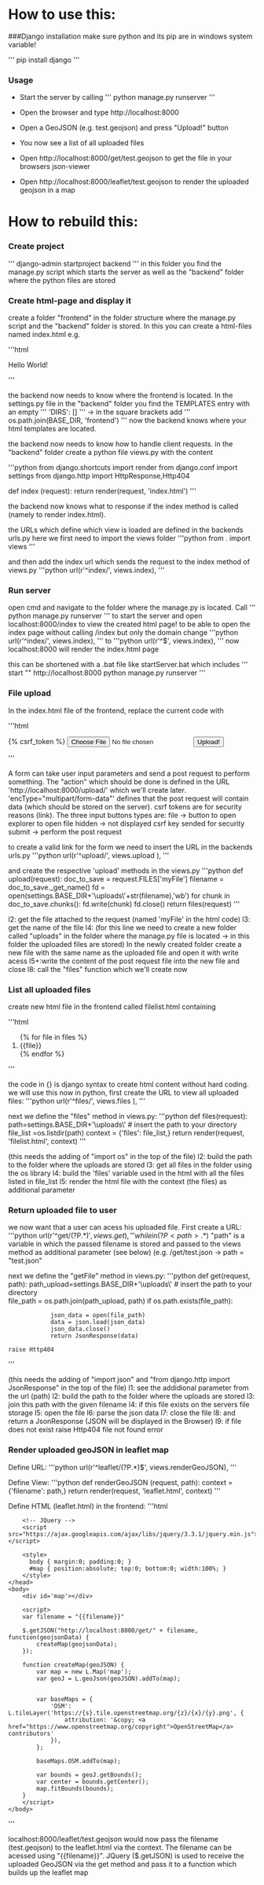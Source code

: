 # How to use this:

###Django installation
make sure python and its pip are in windows system variable!

'''
pip install django
'''

### Usage

- Start the server by calling 
'''
python manage.py runserver
'''

- Open the browser and type http://localhost:8000 

- Open a GeoJSON (e.g. test.geojson) and press "Upload!" button

- You now see a list of all uploaded files

- Open http://localhost:8000/get/test.geojson to get the file in your browsers json-viewer

- Open http://localhost:8000/leaflet/test.geojson to render the uploaded geojson in a map


# How to rebuild this:

### Create project
'''
django-admin startproject backend
'''
in this folder you find the manage.py script which starts the server
as well as the "backend" folder where the python files are stored

### Create html-page and display it
create a folder "frontend" in the folder structure where the manage.py
script and the "backend" folder is stored. In this you can create a html-files
named index.html e.g.

'''html
<html>
  <body>
    <p>Hello World!</p>   
  </body>
</html>
'''

the backend now needs to know where the frontend is located. In the settings.py
file in the "backend" folder you find the TEMPLATES entry with an empty 
'''
'DIRS': []
'''
-> in the square brackets add
'''
os.path.join(BASE_DIR, 'frontend')
'''
now the backend knows where your html templates are located.

the backend now needs to know how to handle client requests.
in the "backend" folder create a python file views.py with the content 

'''python
from django.shortcuts import render
from django.conf import settings
from django.http import HttpResponse,Http404

def index (request):
	return render(request, 'index.html')
'''
	
the backend now knows what to response if the index method is called 
(namely to render index.html).

the URLs which define which view is loaded are defined in the backends urls.py
here we first need to import the views folder 
'''python
from . import views
'''

and then add the index url which sends the request to the index method of views.py
'''python
url(r'^index/', views.index),
'''

### Run server
open cmd and navigate to the folder where the manage.py is located. Call
'''
python manage.py runserver
'''
to start the server and open localhost:8000/index to view the created html page!
to be able to open the index page without calling /index but only the domain change 
'''python
url(r'^index/', views.index),
'''
to 
'''python
url(r'^$', views.index),
'''
now localhost:8000 will render the index.html page

this can be shortened with a .bat file like startServer.bat which includes 
'''
start "" http://localhost:8000
python manage.py runserver
'''

### File upload
In the index.html file of the frontend, replace the current code with

'''html
<html>
  <body>
    <form ref='uploadForm' 
      id='uploadForm' 
      action='http://localhost:8000/upload/' 
      method='post' 
      encType="multipart/form-data">{% csrf_token %}
        <input type="file" name="myFile" /> 
        <input type="hidden" name="_csrf" value="<your_csrf_token>" />
        <input type='submit' value='Upload!' />
    </form>     
  </body>
</html>
'''

A form can take user input parameters and send a post request to perform something.
The "action" which should be done is defined in the URL 'http://localhost:8000/upload/'
which we'll create later. 'encType="multipart/form-data"' defines that the post 
request will contain data (which should be stored on the server).
csrf tokens are for security reasons (link). 
The three input buttons types are:
file -> button to open explorer to open file
hidden -> not displayed csrf key sended for security 
submit -> perform the post request

to create a valid link for the form we need to insert the URL in the backends urls.py
'''python
url(r'^upload/', views.upload  ),
'''

and create the respective 'upload' methods in the views.py
'''python
def upload(request):
	doc_to_save = request.FILES['myFile']
	filename = doc_to_save._get_name()
	fd = open(settings.BASE_DIR+'\\uploads\\'+str(filename),'wb')
        for chunk in doc_to_save.chunks():
            fd.write(chunk)
        fd.close()
	return files(request)
'''

l2: get the file attached to the request (named 'myFile' in the html code)
l3: get the name of the file
l4: (for this line we need to create a new folder called "uploads" in the folder where 
    the manage.py file is located -> in this folder the uploaded files are stored)
    In the newly created folder create a new file with the same name as the uploaded 
    file and open it with write acess
l5+:write the content of the post request file into the new file and close 
l8: call the "files" function which we'll create now

### List all uploaded files
create new html file in the frontend called filelist.html containing

'''html
<html>
  <body>
    <ol>
    {% for file in files %}
      <li>{{file}}</li>
    {% endfor %}
    </ol>  
  </body>
</html>
'''

the code in {} is django syntax to create html content without hard coding.
we will use this now in python, first create the URL to view all uploaded files:
'''python
url(r'^files/', views.files  ),
'''

next we define the "files" method in views.py:
'''python
def files(request):
	path=settings.BASE_DIR+'\\uploads\\'  # insert the path to your directory   
	file_list =os.listdir(path) 
	context = {'files': file_list,}
	return render(request, 'filelist.html', context)
'''

(this needs the adding of "import os" in the top of the file)
l2: build the path to the folder where the uploads are stored
l3: get all files in the folder using the os library
l4: build the 'files' variable used in the html with all the files listed in file_list
l5: render the html file with the context (the files) as additional parameter

### Return uploaded file to user
we now want that a user can acess his uploaded file. First create a URL:
'''python
url(r'^get/(?P<path>.*)$', views.get),
'''
while in (?P<path>.*)$ "path" is a variable in which the passed filename is 
stored and passed to the views method as additional parameter (see below)
(e.g. /get/test.json -> path = "test.json"

next we define the "getFile" method in views.py:
'''python
def get(request, path):
	path_upload=settings.BASE_DIR+'\\uploads\\'  # insert the path to your directory   
	file_path = os.path.join(path_upload, path)
	if os.path.exists(file_path):

                json_data = open(file_path)
                data = json.load(json_data) 
                json_data.close()
                return JsonResponse(data)

	raise Http404
'''

(this needs the adding of "import json" and "from django.http import JsonResponse"
in the top of the file)
l1: see the addidional parameter from the url (path)
l2: build the path to the folder where the uploads are stored
l3: join this path with the given filename
l4: if this file exists on the servers file storage
l5: open the file
l6: parse the json data
l7: close the file
l8: and return a JsonResponse (JSON will be displayed in the Browser)
l9: if file does not exist raise Http404 file not found error

### Render uploaded geoJSON in leaflet map
Define URL:
'''python
url(r'^leaflet/(?P<path>.*)$', views.renderGeoJSON),
'''

Define View:
'''python
def renderGeoJSON (request, path):
        context = {'filename': path,}
        return render(request, 'leaflet.html', context)
'''

Define HTML (leaflet.html) in the frontend:
'''html
<html>
	<head>
		<!-- Leaflet -->
		<link rel="stylesheet" href="https://unpkg.com/leaflet@1.3.4/dist/leaflet.css" integrity="sha512-puBpdR0798OZvTTbP4A8Ix/l+A4dHDD0DGqYW6RQ+9jxkRFclaxxQb/SJAWZfWAkuyeQUytO7+7N4QKrDh+drA==" crossorigin=""/>
		<script src="https://unpkg.com/leaflet@1.3.4/dist/leaflet.js" integrity="sha512-nMMmRyTVoLYqjP9hrbed9S+FzjZHW5gY1TWCHA5ckwXZBadntCNs8kEqAWdrb9O7rxbCaA4lKTIWjDXZxflOcA==" crossorigin=""></script>

		<!-- JQuery -->
		<script src="https://ajax.googleapis.com/ajax/libs/jquery/3.3.1/jquery.min.js"></script>

		<style>
		  body { margin:0; padding:0; }
		  #map { position:absolute; top:0; bottom:0; width:100%; }
		</style>
	</head>
	<body>
		<div id='map'></div>

		<script>
		var filename = "{{filename}}"
		
		$.getJSON("http://localhost:8000/get/" + filename, function(geojsonData) {
			createMap(geojsonData);
		});

		function createMap(geoJSON) {
			var map = new L.Map('map');
			var geoJ = L.geoJson(geoJSON).addTo(map);


			var baseMaps = {
				'OSM': L.tileLayer('https://{s}.tile.openstreetmap.org/{z}/{x}/{y}.png', {
					attribution: '&copy; <a href="https://www.openstreetmap.org/copyright">OpenStreetMap</a> contributors'
				}),
			};

			baseMaps.OSM.addTo(map);

			var bounds = geoJ.getBounds();
			var center = bounds.getCenter();
			map.fitBounds(bounds);
		}
		</script>
	</body>
</html>
'''

localhost:8000/leaflet/test.geojson would now pass the filename (test.geojson)
to the leaflet.html via the context. The filename can be acessed using "{{filename}}".
JQuery ($.getJSON) is used to receive the uploaded GeoJSON via the get method and pass 
it to a function which builds up the leaflet map










